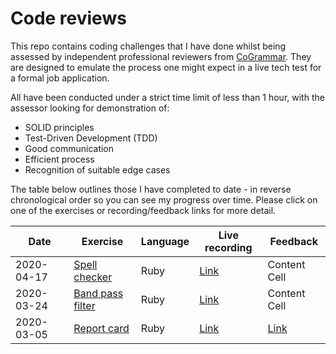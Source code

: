 # Code reviews

This repo contains coding challenges that I have done whilst being assessed by independent professional reviewers from [CoGrammar](https://www.cogrammar.com/). They are designed to emulate the process one might expect in a live tech test for a formal job application.

All have been conducted under a strict time limit of less than 1 hour, with the assessor looking for demonstration of:
- SOLID principles
- Test-Driven Development (TDD)
- Good communication
- Efficient process
- Recognition of suitable edge cases

The table below outlines those I have completed to date - in reverse chronological order so you can see my progress over time. Please click on one of the exercises or recording/feedback links for more detail.

| Date | Exercise | Language | Live recording | Feedback |
| ------------- | ------------- | ------------- | ------------- | ------------- |
| 2020-04-17  | [Spell checker](code-review-3) | Ruby | [Link](https://www.youtube.com/watch?v=Fehc2HlOc6M)  | Content Cell  |
| 2020-03-24  | [Band pass filter](code-review-2) | Ruby | [Link](https://www.youtube.com/watch?v=MWi1OaEnx8A)  | Content Cell  |
| 2020-03-05  | [Report card](code-review-1) | Ruby | [Link](https://www.youtube.com/watch?v=vGxOZcuRls4)  | [Link](code-review-1/Ruby/2020-03-05-Orange_Jynx_27-feedback.pdf)  |